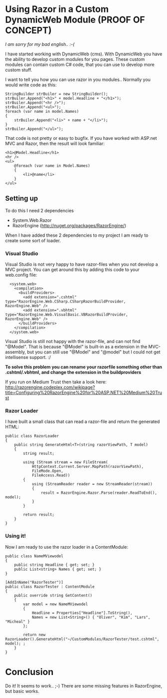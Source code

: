 # Using Razor in a Custom DynamicWeb Module (PROOF OF CONCEPT)

*I am sorry for my bad english.. :-(*

I have started working with DynamicWeb (cms). With DynamicWeb you have the ability
to develop custom modules for you pages. These custom modules can contain custom C# code, that you can use to develop more custom stuff.

I want to tell you how you can use razor in you modules..
Normally you would write code as this:

    StringBuilder strBuiler = new StringBuilder();
    strBuiler.Append("<h1>" + model.Headline + "</h1>");
    strBuiler.Append("<hr />");
    strBuiler.Append("<ul>");
    foreach (var name in model.Names)
    {
        strBuiler.Append("<li>" + name + "</li>");
    }
    strBuiler.Append("</ul>");

That code is not pretty or easy to bugfix. If you have worked with ASP.net MVC and Razor, then the result will look familiar:

    <h1>@Model.Headline</h1>
    <hr />
    <ul>
        @foreach (var name in Model.Names)
        {
            <li>@name</li>
        }
    </ul>

## Setting up
To do this I need 2 dependencies
    
- System.Web.Razor
- RazorEngine (http://nuget.org/packages/RazorEngine/) 

When I have added these 2 dependencies to my project I am ready to create some sort of loader.

### Visual Studio
Visual Studio is not very happy to have razor-files when you not develop a MVC project. You can get around this by adding this code to your web.config file:

      <system.web>
        <compilation>
          <buildProviders>
            <add extension=".cshtml" type="RazorEngine.Web.CSharp.CSharpRazorBuildProvider, RazorEngine.Web" />
            <add extension=".vbhtml" type="RazorEngine.Web.VisualBasic.VBRazorBuildProvider, RazorEngine.Web" />
          </buildProviders>
        </compilation>
      </system.web>

Visual Studio is still not happy with the razor-file, and can not find "@Model". That is because "@Model" is built-in as a extension in the MVC-assembly, but you can still use "@Model" and "@model" but I could not get intellisense support. :/

**To solve this problem you can rename your razorfile something other than .cshtml/.vbhtml, and change the extension in the buildproviders**

If you run on Medium Trust then take a look here: http://razorengine.codeplex.com/wikipage?title=Configuring%20RazorEngine%20for%20ASP.NET%20Medium%20Trust

### Razor Loader
I have built a small class that can read a razor-file and return the generated HTML:

    public class RazorLoader
    {
        public string GenerateHtml<T>(string razorViewPath, T model)
        {
            string result;

            using (Stream stream = new FileStream(
                HttpContext.Current.Server.MapPath(razorViewPath),
                FileMode.Open,
                FileAccess.Read))
            {
                using (StreamReader reader = new StreamReader(stream))
                {
                    result = RazorEngine.Razor.Parse(reader.ReadToEnd(), model);
                }
            }

            return result;
        }
    }

### Using it!
Now I am ready to use the razor loader in a ContentModule:

    public class NameMViewodel
    {
        public string Headline { get; set; }
        public List<string> Names { get; set; }
    }

    [AddInName("RazorTester")]
    public class RazorTester : ContentModule
    {
        public override string GetContent()
        {
            var model = new NameMViewodel
            {
                Headline = Properties["Headline"].ToString(),
                Names = new List<String>() { "Oliver", "Kim", "Lars", "Micheal" }
            };

            return new RazorLoader().GenerateHtml("~/CustomModules/RazorTester/test.cshtml", model); ;
        }
    }

# Conclusion
Do it! It seems to work.. ;-) There are some missing features in RazorEngine, but basic works.
